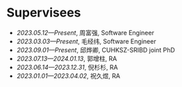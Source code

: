 # Supervisees
- *2023.05.12—Present*, 周富强, Software Engineer
- *2023.03.03—Present*, 毛经纬, Software Engineer
- *2023.09.01—Present*, 邱烨卿, CUHKSZ-SRIBD joint PhD
- *2023.07.13—2024.01.13*, 郭增柱, RA
- *2023.06.14—2023.12.31*, 倪杉杉, RA
- *2023.01.01—2023.04.02*, 祝久煜, RA